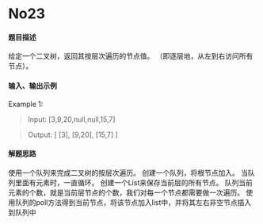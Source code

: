# No23
#### 题目描述
给定一个二叉树，返回其按层次遍历的节点值。 （即逐层地，从左到右访问所有节点）。
#### 输入、输出示例
Example 1:
> Input: [3,9,20,null,null,15,7]

> Output: [
            [3],
            [9,20],
            [15,7]
          ]

#### 解题思路
使用一个队列来完成二叉树的按层次遍历。
创建一个队列，将根节点加入。
当队列里面有元素时，一直循环。
创建一个List来保存当前层的所有节点。
队列当前元素的个数，就是当前层节点的个数，我们对每一个节点都需要做一次遍历。
使用队列的poll方法得到当前节点，将该节点加入list中，并将其左右非空节点插入到队列中
